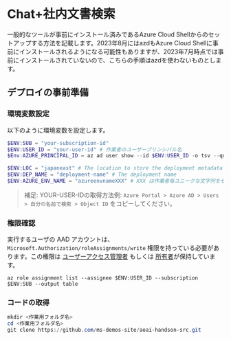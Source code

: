 # Chat+社内文書検索
一般的なツールが事前にインストール済みであるAzure Cloud Shellからのセットアップする方法を記載します。2023年8月にはazdもAzure Cloud Shellに事前にインストールされるようになる可能性もありますが、2023年7月時点では事前にインストールされていないので、こちらの手順はazdを使わないものとします。

## デプロイの事前準備

### 環境変数設定
以下のように環境変数を設定します。
```PowerShell
$ENV:SUB = "your-subscription-id"
$ENV:USER_ID = "your-user-id" # 作業者のユーザープリンシパル名
$Env:AZURE_PRINCIPAL_ID = az ad user show --id $ENV:USER_ID -o tsv --query id # 作業者のObjectId

$ENV:LOC = "japaneast" # The location to store the deployment metadata and to deploy resources
$ENV:DEP_NAME = "deployment-name" # The deployment name 
$ENV:AZURE_ENV_NAME = "azureenvnameXXX" # XXX は作業者毎ユニークな文字列をセット。リソースグループ名のSuffix (rg-$ENV:AZURE_ENV_NAMEになる) 
```

> 補足: YOUR-USER-IDの取得方法例: `Azure Portal > Azure AD > Users > 自分の名前で検索 > Object ID` をコピーしてください。


### 権限確認
実行するユーザの AAD アカウントは、`Microsoft.Authorization/roleAssignments/write` 権限を持っている必要があります。この権限は [ユーザーアクセス管理者](https://learn.microsoft.com/azure/role-based-access-control/built-in-roles#user-access-administrator) もしくは [所有者](https://learn.microsoft.com/azure/role-based-access-control/built-in-roles#owner)が保持しています。  
```
az role assignment list --assignee $ENV:USER_ID --subscription $ENV:SUB --output table
```

### コードの取得
```PowerShell
mkdir <作業用フォルダ名>
cd <作業用フォルダ名>
git clone https://github.com/ms-demos-site/aoai-handson-src.git
```